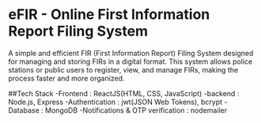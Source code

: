 # eFIR - Online First Information Report Filing System

A simple and efficient FIR (First Information Report) Filing System designed for managing and storing FIRs in a digital format. This system allows police stations or public users to register, view, and manage FIRs, making the process faster and more organized.

##Tech Stack
-Frontend : ReactJS(HTML, CSS, JavaScript)
-backend : Node.js, Express
-Authentication : jwt(JSON Web Tokens), bcrypt
-Database : MongoDB
-Notifications & OTP verification : nodemailer

